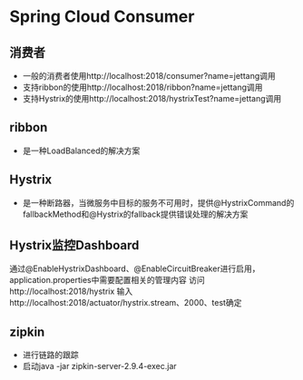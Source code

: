 # Spring Cloud Consumer

## 消费者

*   一般的消费者使用http://localhost:2018/consumer?name=jettang调用
*   支持ribbon的使用http://localhost:2018/ribbon?name=jettang调用
*   支持Hystrix的使用http://localhost:2018/hystrixTest?name=jettang调用



## ribbon
* 是一种LoadBalanced的解决方案


## Hystrix
*  是一种断路器，当微服务中目标的服务不可用时，提供@HystrixCommand的fallbackMethod和@Hystrix的fallback提供错误处理的解决方案


## Hystrix监控Dashboard
通过@EnableHystrixDashboard、@EnableCircuitBreaker进行启用，application.properties中需要配置相关的管理内容
访问http://localhost:2018/hystrix
输入http://localhost:2018/actuator/hystrix.stream、2000、test确定


## zipkin
*   进行链路的跟踪
*   启动java -jar zipkin-server-2.9.4-exec.jar

